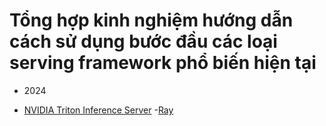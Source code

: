 # Tổng hợp kinh nghiệm hướng dẫn cách sử dụng bước đầu các loại serving framework phổ biến hiện tại
* 2024
- [NVIDIA Triton Inference Server](https://github.com/triton-inference-server/server/blob/main/docs/getting_started/quickstart.md) 
-[Ray](https://docs.ray.io/en/latest/serve/index.html)
